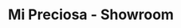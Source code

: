 ---
title: "Mi Preciosa - Showroom"
url: /seranvillers-forenville/mi-preciosa-showroom/
shop: Kleidung
---